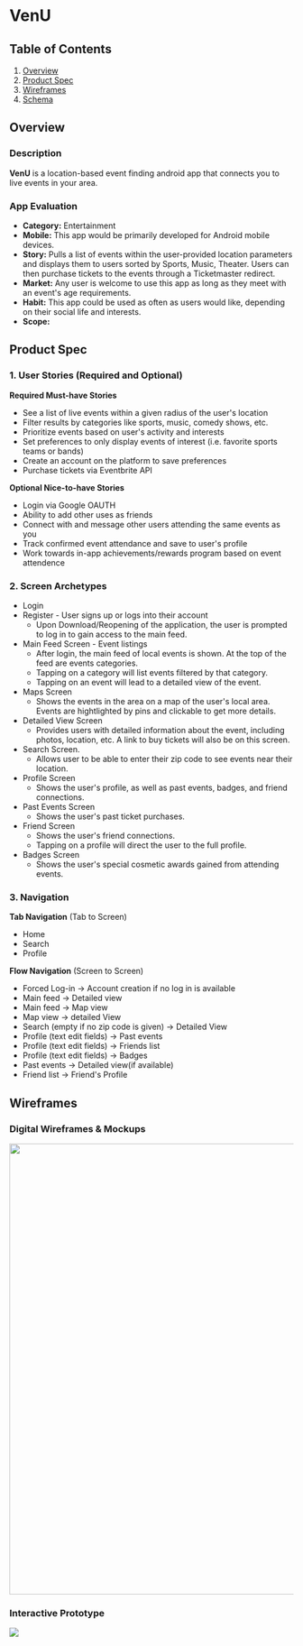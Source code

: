 # VenU

## Table of Contents
1. [Overview](#Overview)
1. [Product Spec](#Product-Spec)
1. [Wireframes](#Wireframes)
2. [Schema](#Schema)

## Overview
### Description
**VenU** is a location-based event finding android app that connects you to live events in your area. 

### App Evaluation
- **Category:** Entertainment
- **Mobile:** This app would be primarily developed for Android mobile devices.
- **Story:** Pulls a list of events within the user-provided location parameters and displays them to users sorted by Sports, Music, Theater. Users can then purchase tickets to the events through a Ticketmaster redirect.
- **Market:** Any user is welcome to use this app as long as they meet with an event's age requirements.
- **Habit:** This app could be used as often as users would like, depending on their social life and interests.
- **Scope:**

## Product Spec

### 1. User Stories (Required and Optional)

**Required Must-have Stories**

- See a list of live events within a given radius of the user's location
- Filter results by categories like sports, music, comedy shows, etc.
- Prioritize events based on user's activity and interests
- Set preferences to only display events of interest (i.e. favorite sports teams or bands)
- Create an account on the platform to save preferences
- Purchase tickets via Eventbrite API

**Optional Nice-to-have Stories**

- Login via Google OAUTH
- Ability to add other uses as friends
- Connect with and message other users attending the same events as you
- Track confirmed event attendance and save to user's profile
- Work towards in-app achievements/rewards program based on event attendence

### 2. Screen Archetypes

* Login 
* Register - User signs up or logs into their account
   * Upon Download/Reopening of the application, the user is prompted to log in to gain access to the main feed.
* Main Feed Screen - Event listings
   * After login, the main feed of local events is shown. At the top of the feed are events categories.
   * Tapping on a category will list events filtered by that category. 
   * Tapping on an event will lead to a detailed view of the event.
* Maps Screen
   * Shows the events in the area on a map of the user's local area. Events are hightlighted by pins and clickable to get more details.
* Detailed View Screen
   * Provides users with detailed information about the event, including photos, location, etc. A link to buy tickets will also be on this screen.
* Search Screen.
   * Allows user to be able to enter their zip code to see events near their location.
* Profile Screen
   * Shows the user's profile, as well as past events, badges, and friend connections.
* Past Events Screen
   * Shows the user's past ticket purchases.
* Friend Screen
   * Shows the user's friend connections.
   * Tapping on a profile will direct the user to the full profile.
* Badges Screen
   * Shows the user's special cosmetic awards gained from attending events.


### 3. Navigation

**Tab Navigation** (Tab to Screen)

* Home
* Search
* Profile

**Flow Navigation** (Screen to Screen)

* Forced Log-in -> Account creation if no log in is available
* Main feed -> Detailed view
* Main feed -> Map view
* Map view -> detailed View
* Search (empty if no zip code is given) -> Detailed View
* Profile (text edit fields) -> Past events
* Profile (text edit fields) -> Friends list 
* Profile (text edit fields) -> Badges
* Past events -> Detailed view(if available)
* Friend list -> Friend's Profile

## Wireframes

### Digital Wireframes & Mockups
<img src="https://i.imgur.com/NsV7rx5.png" width=800><br>

### Interactive Prototype
<img src="https://i.imgur.com/tgXJh69.gif">

